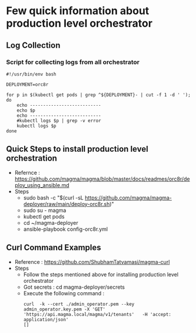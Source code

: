 # Few quick information about production level orchestrator

## Log Collection
### Script for collecting logs from all orchestrator
```
#!/usr/bin/env bash

DEPLOYMENT=orc8r

for p in $(kubectl get pods | grep ^${DEPLOYMENT}- | cut -f 1 -d ' '); do
    echo ---------------------------
    echo $p
    echo ---------------------------
    #kubectl logs $p | grep -v error
    kubectl logs $p
done
```

## Quick Steps to install production level orchestration
* Refernce : https://github.com/magma/magma/blob/master/docs/readmes/orc8r/deploy_using_ansible.md
* Steps 
   - sudo bash -c "$(curl -sL https://github.com/magma/magma-deployer/raw/main/deploy-orc8r.sh)"
   - sudo su - magma
   - kubectl get pods
   - cd ~/magma-deployer
   - ansible-playbook config-orc8r.yml

## Curl Command Examples
* Reference : https://github.com/ShubhamTatvamasi/magma-curl
* Steps
    - Follow the steps mentioned above for installing production level orchestrator
    - Got secrets : cd magma-deployer/secrets
    - Execute the following command : 
      ```
      curl  -k --cert ./admin_operator.pem --key admin_operator.key.pem -X 'GET'   'https://api.magma.local/magma/v1/tenants'   -H 'accept: application/json'
      []
      ```
     
